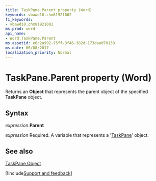 ```yaml
---
title: TaskPane.Parent property (Word)
keywords: vbawd10.chm81921002
f1_keywords:
- vbawd10.chm81921002
ms.prod: word
api_name:
- Word.TaskPane.Parent
ms.assetid: e6c2a992-75ff-3f46-382d-173daad70138
ms.date: 06/08/2017
localization_priority: Normal
---
```



# TaskPane.Parent property (Word)

Returns an  **Object** that represents the parent object of the specified **TaskPane** object.


## Syntax

_expression_.**Parent**

_expression_ Required. A variable that represents a '[TaskPane](Word.TaskPane.md)' object.


## See also


[TaskPane Object](Word.TaskPane.md)

[!include[Support and feedback](~/includes/feedback-boilerplate.md)]